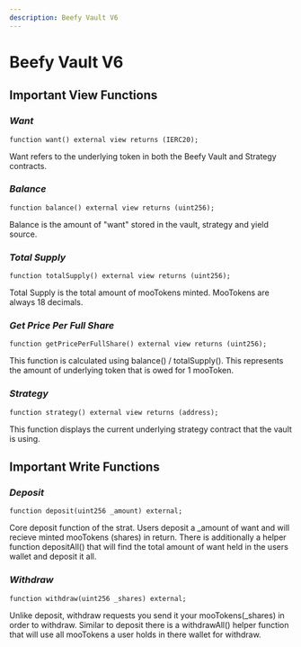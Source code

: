 ```yaml
---
description: Beefy Vault V6
---
```


# Beefy Vault V6

## Important View Functions

### _Want_
```
function want() external view returns (IERC20);
```
Want refers to the underlying token in both the Beefy Vault and Strategy contracts.

### _Balance_
```
function balance() external view returns (uint256);
```

Balance is the amount of "want" stored in the vault, strategy and yield source.

### _Total Supply_
```
function totalSupply() external view returns (uint256);
```
Total Supply is the total amount of mooTokens minted. MooTokens are always 18 decimals. 

### _Get Price Per Full Share_
```
function getPricePerFullShare() external view returns (uint256);
```
This function is calculated using balance() / totalSupply(). This represents the amount of underlying token that is owed for 1 mooToken. 

### _Strategy_
```
function strategy() external view returns (address);
```
This function displays the current underlying strategy contract that the vault is using. 

## Important Write Functions
### _Deposit_
``` 
function deposit(uint256 _amount) external;
```
Core deposit function of the strat. Users deposit a _amount of want and will recieve minted mooTokens (shares) in return. There is additionally a helper function depositAll() that will find the total amount of want held in the users wallet and deposit it all. 

### _Withdraw_
```
function withdraw(uint256 _shares) external;
```
Unlike deposit, withdraw requests you send it your mooTokens(_shares) in order to withdraw. Similar to deposit there is a withdrawAll() helper function that will use all mooTokens a user holds in there wallet for withdraw. 